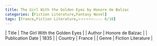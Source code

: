 ```yaml
---
title: The Girl With the Golden Eyes by Honore de Balzac
categories: [Fiction Literature,Fantasy Novel]
tags: [France,Fiction Literature,⭐⭐⭐⭐⭐⭐☆☆☆☆ 6/10]
---     
```

| Title | The Girl With the Golden Eyes  |
| Author |  Honore de Balzac  |
| Publication Date | 1835   |
| Country | France |
| Genre | Fiction Literature  |
        
